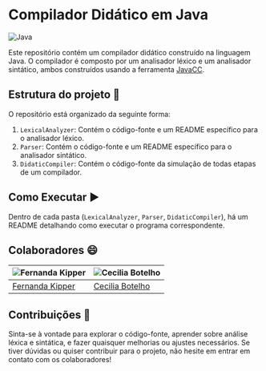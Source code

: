 # Compilador Didático em Java

![Java](https://img.shields.io/badge/java-%23ED8B00.svg?style=for-the-badge&logo=openjdk&logoColor=white)

Este repositório contém um compilador didático construído na linguagem Java. O compilador é composto por um analisador léxico e um analisador sintático, ambos construídos usando a ferramenta [JavaCC](https://javacc.github.io/javacc/).

## Estrutura do projeto 📂

O repositório está organizado da seguinte forma:

1. `LexicalAnalyzer`: Contém o código-fonte e um README específico para o analisador léxico.
2. `Parser`: Contém o código-fonte e um README específico para o analisador sintático.
3. `DidaticCompiler`: Contém o código-fonte da simulação de todas etapas de um compilador.

## Como Executar ▶️

Dentro de cada pasta (`LexicalAnalyzer`, `Parser`, `DidaticCompiler`), há um README detalhando como executar o programa correspondente.

## Colaboradores 😄

| ![Fernanda Kipper](https://github.com/Fernanda-Kipper.png?size=50) | ![Cecilia Botelho](https://github.com/CeciliaBotelho.png?size=50) |
| --- | --- |
| [Fernanda Kipper](https://github.com/Fernanda-Kipper) | [Cecilia Botelho](https://github.com/CeciliaBotelho) |

## Contribuições 🚀

Sinta-se à vontade para explorar o código-fonte, aprender sobre análise léxica e sintática, e fazer quaisquer melhorias ou ajustes necessários. Se tiver dúvidas ou quiser contribuir para o projeto, não hesite em entrar em contato com os colaboradores!

